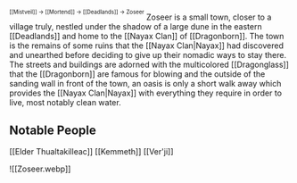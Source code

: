 <sup><sup>[[Mistveil]] → [[Mortend]] → [[Deadlands]] → Zoseer</sup></sup>
Zoseer is a small town, closer to a village truly, nestled under the shadow of a large dune in the eastern [[Deadlands]] and home to the [[Nayax Clan]] of [[Dragonborn]]. The town is the remains of some ruins that the [[Nayax Clan|Nayax]] had discovered and unearthed before deciding to give up their nomadic ways to stay there. The streets and buildings are adorned with the multicolored [[Dragonglass]] that the [[Dragonborn]] are famous for blowing and the outside of the sanding wall in front of the town, an oasis is only a short walk away which provides the [[Nayax Clan|Nayax]] with everything they require in order to live, most notably clean water.

## Notable People
[[Elder Thualtakilleac]]
[[Kemmeth]]
[[Ver'ji]]

![[Zoseer.webp]]